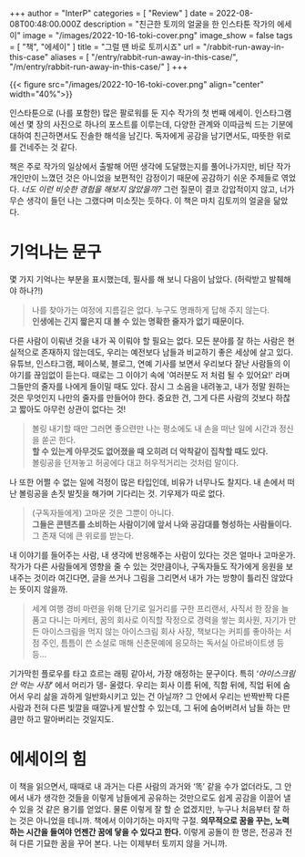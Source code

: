 +++
author = "InterP"
categories = [ "Review" ]
date = 2022-08-08T00:48:00.000Z
description = "친근한 토끼의 얼굴을 한 인스타툰 작가의 에세이"
image = "/images/2022-10-16-toki-cover.png"
image_show = false
tags = [ "책", "에세이" ]
title = "그럴 땐 바로 토끼시죠"
url = "/rabbit-run-away-in-this-case"
aliases = [
    "/entry/rabbit-run-away-in-this-case/",
    "/m/entry/rabbit-run-away-in-this-case/"
]
+++

{{< figure src="/images/2022-10-16-toki-cover.png" align="center" width="40%">}}

인스타툰으로 (나를 포함한) 많은 팔로워를 둔 지수 작가의 첫 번째 에세이. 인스타그램에선 몇 장의 사진으로 하나의 포스트를 이루는데, 다양한 관계와 이따금씩 드는 기분에 대하여 친근하면서도 진솔한 해석을 남긴다. 독자에게 공감을 남기면서도, 따뜻한 위로를 건네주는 것 같다.

책은 주로 작가의 일상에서 출발해 어떤 생각에 도달했는지를 풀어나가지만, 비단 작가 개인만이 느꼈던 것은 아니었을 보편적인 감정이기 때문에 공감하기 쉬운 주제들로 엮었다. _너도 이런 비슷한 경험을 해보지 않았을까?_ 그런 질문이 결코 강압적이지 않고, 너가 무슨 생각이 들던 나는 그랬다며 미소짓는 듯하다. 이 책은 마치 김토끼의 얼굴을 닮았다.

# 기억나는 문구

몇 가지 기억나는 부분을 표시했는데, 필사를 해 보니 다음이 남았다. (허락받고 발췌해야 하나?!)

> 나를 찾아가는 여정에 지름길은 없다. 누구도 명쾌하게 답해 주지 않는다.  
> **인생에는 긴지 짧은지 대 볼 수 있는 명확한 줄자가 없기 때문이다.**

다른 사람이 이뤄낸 것을 내가 꼭 이뤄야 할 필요는 없다. 모든 분야를 잘 하는 사람은 현실적으로 존재하지 않는데도, 우리는 예전보다 남들과 비교하기 좋은 세상에 살고 있다. 유튜브, 인스타그램, 페이스북, 블로그, 연예 기사를 보면서 우리보다 잘난 사람들의 이야기를 끊임없이 듣는다. 때로는 그 이야기 속에 '여러분도 저 처럼 될 수 있어요!' 라며 그들만의 줄자를 나에게 들이밀 때도 있다. 잠시 그 소음을 내려놓고, 내가 정말 원하는 것은 무엇인지 나만의 줄자를 만들어야 한다. 중요한 건, 그게 다른 사람의 것보다 하찮고 짧아도 아무런 상관이 없다는 것!

> 볼링 내기할 때만 그러면 좋으련만 나는 평소에도 내 손을 떠난 일에 시간과 정신을 쏟곤 한다.  
> **할 수 있는게 아무것도 없어졌을 때 오히려 더 악착같이 집착할 때도 있다.**  
> 볼링공을 던져놓고 허공에다 대고 허우적거리는 것처럼 말이다.

나 또한 어쩔 수 없는 일에 걱정이 많은 타입인데, 비유가 너무나도 찰지다. 내 손에서 떠난 볼링공을 손짓 발짓을 해가며 기다리는 것. 기우제가 따로 없다.

> (구독자들에게) 고마운 것은 그뿐이 아니다.  
> **그들은 콘텐츠를 소비하는 사람이기에 앞서 나와 공감대를 형성하는 사람들이다.**  
> 그 존재 덕에 큰 위로를 받는다.

내 이야기를 들어주는 사람, 내 생각에 반응해주는 사람이 있다는 것은 얼마나 고마운가. 작가가 다른 사람들에게 영향을 줄 수 있는 것만큼이나, 구독자들도 작가에게 응원을 보내주는 것이라 여긴다면, 글을 쓰거나 그림을 그리면서 내가 가는 방향이 틀리진 않았다는 뜻이지 않을까.

> 세계 여행 경비 마련을 위해 단기로 일거리를 구한 프리랜서, 사직서 한 장을 늘 품고 다니는 마케터, 꿈의 회사로 이직할 작정으로 경력을 쌓는 회사원, 자기가 만든 아이스크림을 먹지 않는 아이스크림 회사 사장, 책보다는 커피를 좋아하는 서점 주인, 틈틈이 쓴 소설로 매해 신춘문예에 응모하는 독서실 아르바이트생 등등…

기가막힌 플로우를 타고 흐르는 래핑 같아서, 가장 애정하는 문구이다. 특히 ‘_아이스크림 안 먹는 사장_’ 에서 머리가 뎅- 울렸다. 우리는 회사 이름 뒤에, 직함 뒤에, 직업 뒤에 숨어서 우리 삶을 과하게 일반화시키고 있는 건 아닐까? 그 안에서 우리는 반짝반짝 다른 사람과 전혀 다른 빛깔을 때깔나게 발산할 수 있는데, 그 뒤에 숨어버려서 남들 하는 만큼만 하고 말아버리는 것일지도.

# 에세이의 힘

이 책을 읽으면서, 때때로 내 과거는 다른 사람의 과거와 ‘똑’ 같을 수가 없더라도, 그 안에서 내가 생각한 것들을 이렇게 남들에게 공유하는 것만으로도 쉽게 공감을 이끌어 낼 수 있을 것 같은 용기를 얻었다. 물론 이렇게 잘 할 순 없겠지만, 누구나 처음부터 잘 하는 것은 아니었을 테니까. 책에서 이야기하는 마지막 구절. **의무적으로 꿈을 꾸는, 노력하는 시간을 들여야 언젠간 꿈에 닿을 수 있다고 한다.** 이렇게 공돌이 한 명은, 전공과 전혀 다른 기묘한 꿈을 꾸어 본다. 나는 이제부터 토끼지 않을 거니까.
